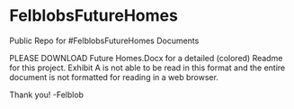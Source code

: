# FelblobsFutureHomes
Public Repo for #FelblobsFutureHomes Documents

PLEASE DOWNLOAD Future Homes.Docx for a detailed (colored) Readme for this project. Exhibit A is not able to be read in this format and the entire document is not formatted for reading in a web browser.

Thank you!
-Felblob

 
